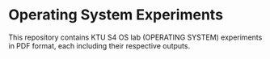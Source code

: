 #  Operating System Experiments

This repository contains KTU S4 OS lab (OPERATING SYSTEM) experiments in PDF format, each including their respective outputs.

